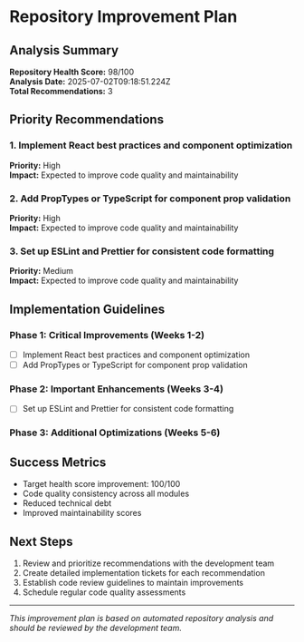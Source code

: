 # Repository Improvement Plan

## Analysis Summary

**Repository Health Score:** 98/100  
**Analysis Date:** 2025-07-02T09:18:51.224Z  
**Total Recommendations:** 3

## Priority Recommendations

### 1. Implement React best practices and component optimization

**Priority:** High  
**Impact:** Expected to improve code quality and maintainability

### 2. Add PropTypes or TypeScript for component prop validation

**Priority:** High  
**Impact:** Expected to improve code quality and maintainability

### 3. Set up ESLint and Prettier for consistent code formatting

**Priority:** Medium  
**Impact:** Expected to improve code quality and maintainability



## Implementation Guidelines

### Phase 1: Critical Improvements (Weeks 1-2)
- [ ] Implement React best practices and component optimization
- [ ] Add PropTypes or TypeScript for component prop validation

### Phase 2: Important Enhancements (Weeks 3-4)
- [ ] Set up ESLint and Prettier for consistent code formatting

### Phase 3: Additional Optimizations (Weeks 5-6)


## Success Metrics

- Target health score improvement: 100/100
- Code quality consistency across all modules
- Reduced technical debt
- Improved maintainability scores

## Next Steps

1. Review and prioritize recommendations with the development team
2. Create detailed implementation tickets for each recommendation
3. Establish code review guidelines to maintain improvements
4. Schedule regular code quality assessments

---
*This improvement plan is based on automated repository analysis and should be reviewed by the development team.*
